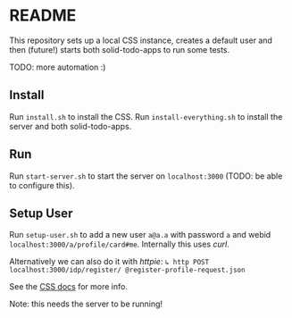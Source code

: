 # README

This repository sets up a local CSS instance, creates a default user and then (future!) starts both solid-todo-apps to run some tests.

TODO: more automation :)

## Install

Run `install.sh` to install the CSS. Run `install-everything.sh` to install the server and both solid-todo-apps.

## Run

Run `start-server.sh` to start the server on `localhost:3000` (TODO: be able to configure this).

## Setup User

Run `setup-user.sh` to add a new user `a@a.a` with password `a` and webid `localhost:3000/a/profile/card#me`. Internally this uses _curl_.

Alternatively we can also do it with _httpie_: `↳ http POST localhost:3000/idp/register/ @register-profile-request.json`

See the [CSS docs](https://github.com/CommunitySolidServer/CommunitySolidServer/blob/9a5fc674f3f98c1d33122f5cde8a501449db6c1f/documentation/markdown/usage/identity-provider.md#json-api) for more info.

Note: this needs the server to be running!
